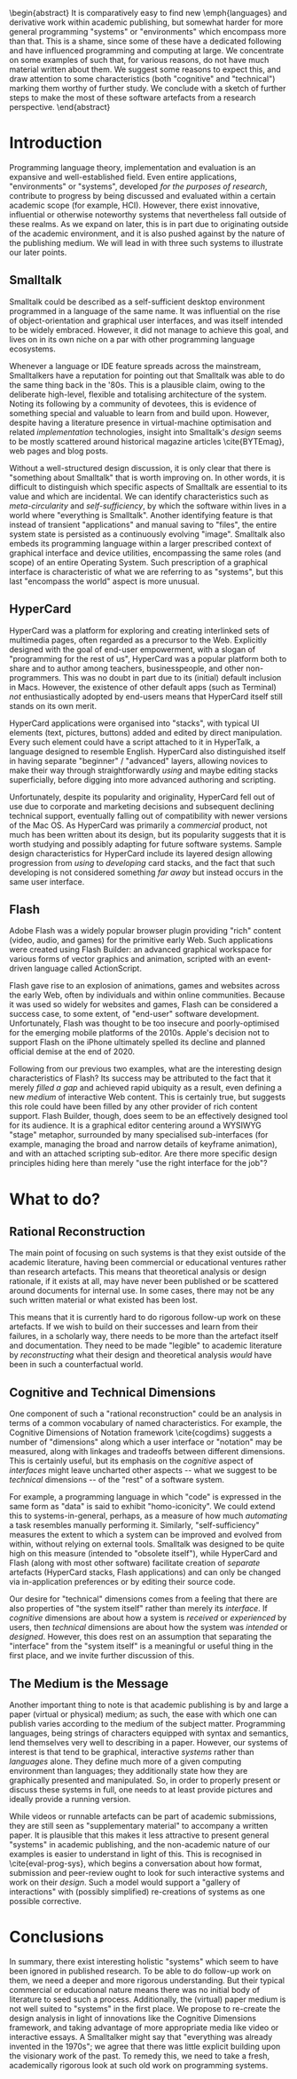 

\begin{abstract}
It is comparatively easy to find new \emph{languages} and derivative work within academic publishing, but somewhat harder for more general programming "systems" or "environments" which encompass more than that. This is a shame, since some of these have a dedicated following and have influenced programming and computing at large. We concentrate on some examples of such that, for various reasons, do not have much material written about them. We suggest some reasons to expect this, and draw attention to some characteristics (both "cognitive" and "technical") marking them worthy of further study. We conclude with a sketch of further steps to make the most of these software artefacts from a research perspective.
\end{abstract}

# Introduction

Programming language theory, implementation and evaluation is an expansive and well-established field. Even entire applications, "environments" or "systems", developed *for the purposes of research*, contribute to progress by being discussed and evaluated within a certain academic scope (for example, HCI). However, there exist innovative, influential or otherwise noteworthy systems that nevertheless fall outside of these realms. As we expand on later, this is in part due to originating outside of the academic environment, and it is also pushed against by the nature of the publishing medium. We will lead in with three such systems to illustrate our later points.

## Smalltalk

Smalltalk could be described as a self-sufficient desktop environment programmed in a language of the same name. It was influential on the rise of object-orientation and graphical user interfaces, and was itself intended to be widely embraced. However, it did not manage to achieve this goal, and lives on in its own niche on a par with other programming language ecosystems.

Whenever a language or IDE feature spreads across the mainstream, Smalltalkers have a reputation for pointing out that Smalltalk was able to do the same thing back in the '80s. This is a plausible claim, owing to the deliberate high-level, flexible and totalising architecture of the system. Noting its following by a community of devotees, this is evidence of something special and valuable to learn from and build upon. However, despite having a literature presence in virtual-machine optimisation and related *implementation* technologies, insight into Smalltalk's *design* seems to be mostly scattered around historical magazine articles \cite{BYTEmag}, web pages and blog posts.

Without a well-structured design discussion, it is only clear that there is "something about Smalltalk" that is worth improving on. In other words, it is difficult to distinguish which specific aspects of Smalltalk are essential to its value and which are incidental. We can identify characteristics such as *meta-circularity* and *self-sufficiency*, by which the software within lives in a world where "everything is Smalltalk". Another identifying feature is that instead of transient "applications" and manual saving to "files", the entire system state is persisted as a continuously evolving "image". Smalltalk also embeds its programming language within a larger prescribed context of graphical interface and device utilities, encompassing the same roles (and scope) of an entire Operating System. Such prescription of a graphical interface is characteristic of what we are referring to as "systems", but this last "encompass the world" aspect is more unusual.

## HyperCard

HyperCard was a platform for exploring and creating interlinked sets of multimedia pages, often regarded as a precursor to the Web. Explicitly designed with the goal of end-user empowerment, with a slogan of "programming for the rest of us", HyperCard was a popular platform both to share and to author among teachers, businesspeople, and other non-programmers. This was no doubt in part due to its (initial) default inclusion in Macs. However, the existence of other default apps (such as Terminal) *not* enthusiastically adopted by end-users means that HyperCard itself still stands on its own merit.

HyperCard applications were organised into "stacks", with typical UI elements (text, pictures, buttons) added and edited by direct manipulation. Every such element could have a script attached to it in HyperTalk, a language designed to resemble English. HyperCard also distinguished itself in having separate "beginner" / "advanced" layers, allowing novices to make their way through straightforwardly *using* and maybe editing stacks superficially, before digging into more advanced authoring and scripting.

Unfortunately, despite its popularity and originality, HyperCard fell out of use due to corporate and marketing decisions and subsequent declining technical support, eventually falling out of compatibility with newer versions of the Mac OS. As HyperCard was primarily a *commercial* product, not much has been written about its design, but its popularity suggests that it is worth studying and possibly adapting for future software systems. Sample design characteristics for HyperCard include its layered design allowing progression from *using* to *developing* card stacks, and the fact that such developing is not considered something *far away* but instead occurs in the same user interface.

## Flash

Adobe Flash was a widely popular browser plugin providing "rich" content (video, audio, and games) for the primitive early Web. Such applications were created using Flash Builder: an advanced graphical workspace for various forms of vector graphics and animation, scripted with an event-driven language called ActionScript.

Flash gave rise to an explosion of animations, games and websites across the early Web, often by individuals and within online communities. Because it was used so widely for websites and games, Flash can be considered a success case, to some extent, of "end-user" software development. Unfortunately, Flash was thought to be too insecure and poorly-optimised for the emerging mobile platforms of the 2010s. Apple's decision not to support Flash on the iPhone ultimately spelled its decline and planned official demise at the end of 2020.

Following from our previous two examples, what are the interesting design characteristics of Flash? Its success may be attributed to the fact that it merely *filled a gap* and achieved rapid ubiquity as a result, even defining a new *medium* of interactive Web content. This is certainly true, but suggests this role could have been filled by any other provider of rich content support. Flash Builder, though, does seem to be an effectively designed tool for its audience. It is a graphical editor centering around a WYSIWYG "stage" metaphor, surrounded by many specialised sub-interfaces (for example, managing the broad and narrow details of keyframe animation), and with an attached scripting sub-editor. Are there more specific design principles hiding here than merely "use the right interface for the job"?

# What to do?

## Rational Reconstruction

The main point of focusing on such systems is that they exist outside of the academic literature, having been commercial or educational ventures rather than research artefacts. This means that theoretical analysis or design rationale, if it exists at all, may have never been published or be scattered around documents for internal use. In some cases, there may not be any such written material or what existed has been lost.

This means that it is currently hard to do rigorous follow-up work on these artefacts. If we wish to build on their successes and learn from their failures, in a scholarly way, there needs to be more than the artefact itself and documentation. They need to be made "legible" to academic literature by *reconstructing* what their design and theoretical analysis *would* have been in such a counterfactual world.

## Cognitive and Technical Dimensions
One component of such a "rational reconstruction" could be an analysis in terms of a common vocabulary of named characteristics. For example, the Cognitive Dimensions of Notation framework \cite{cogdims} suggests a number of "dimensions" along which a user interface or "notation" may be measured, along with linkages and tradeoffs between different dimensions. This is certainly useful, but its emphasis on the *cognitive* aspect of *interfaces* might leave uncharted other aspects -- what we suggest to be *technical* dimensions -- of the "rest" of a software system.

For example, a programming language in which "code" is expressed in the same form as "data" is said to exhibit "homo-iconicity". We could extend this to systems-in-general, perhaps, as a measure of how much *automating* a task resembles manually performing it. Similarly, "self-sufficiency" measures the extent to which a system can be improved and evolved from within, without relying on external tools. Smalltalk was designed to be quite high on this measure (intended to "obsolete itself"), while HyperCard and Flash (along with most other software) facilitate creation of *separate* artefacts (HyperCard stacks, Flash applications) and can only be changed via in-application preferences or by editing their source code.

Our desire for "technical" dimensions comes from a feeling that there are also properties of "the system itself" rather than merely its *interface*. If *cognitive* dimensions are about how a system is *received* or *experienced* by users, then *technical* dimensions are about how the system was *intended* or *designed*. However, this does rest on an assumption that separating the "interface" from the "system itself" is a meaningful or useful thing in the first place, and we invite further discussion of this.

## The Medium is the Message
Another important thing to note is that academic publishing is by and large a paper (virtual or physical) medium; as such, the ease with which one can publish varies according to the medium of the subject matter. Programming languages, being strings of characters equipped with syntax and semantics, lend themselves very well to describing in a paper. However, our systems of interest is that tend to be graphical, interactive *systems* rather than *languages* alone. They define much more of a given computing environment than languages; they additionally state how they are graphically presented and manipulated. So, in order to properly present or discuss these systems in full, one needs to at least provide pictures and ideally provide a running version.

While videos or runnable artefacts can be part of academic submissions, they are still seen as "supplementary material" to accompany a written paper. It is plausible that this makes it less attractive to present general "systems" in academic publishing, and the non-academic nature of our examples is easier to understand in light of this. This is recognised in \cite{eval-prog-sys}, which begins a conversation about how format, submission and peer-review ought to look for such interactive systems and work on their *design*. Such a model would support a "gallery of interactions" with (possibly simplified) re-creations of systems as one possible corrective.

# Conclusions
In summary, there exist interesting holistic "systems" which seem to have been ignored in published research. To be able to do follow-up work on them, we need a deeper and more rigorous understanding. But their typical commercial or educational nature means there was no initial body of literature to seed such a process. Additionally, the (virtual) paper medium is not well suited to "systems" in the first place. We propose to re-create the design analysis in light of innovations like the Cognitive Dimensions framework, and taking advantage of more appropriate media like video or interactive essays. A Smalltalker might say that "everything was already invented in the 1970s"; we agree that there was little explicit building upon the visionary work of the past. To remedy this, we need to take a fresh, academically rigorous look at such old work on programming systems.
